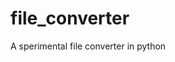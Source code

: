 # file_converter

<!--
#groups
Tools

#languages
Python

#frames and libs

-->

A sperimental file converter in python
